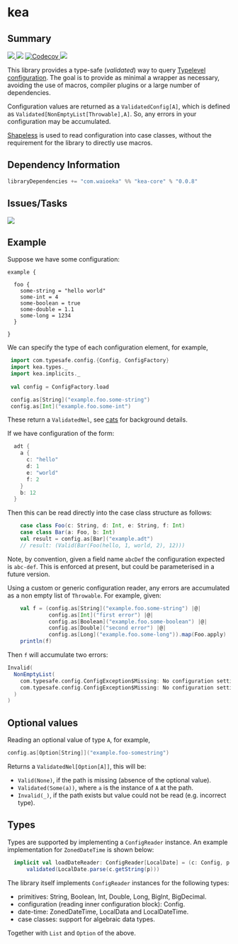 # kea 
## Summary
<p align="left">
<a href="https://travis-ci.org/lewismj/kea">
<img src="https://travis-ci.org/lewismj/kea.svg?branch=master"/>
</a>
<a class="badge-align" href="https://www.codacy.com/app/lewismj/kea?utm_source=github.com&amp;utm_medium=referral&amp;utm_content=lewismj/kea&amp;utm_campaign=Badge_Grade"><img src="https://api.codacy.com/project/badge/Grade/8c5bd884421f40cf8936511208262be9"/></a>
<a href="https://codecov.io/gh/lewismj/kea">
<img src="https://codecov.io/gh/lewismj/kea/branch/master/graph/badge.svg" alt="Codecov"/>
</a>
<a href="https://search.maven.org/#search%7Cga%7C1%7Ca%3A%22kea-core_2.12%22">
<img src="https://maven-badges.herokuapp.com/maven-central/com.waioeka/kea-core_2.12/badge.svg"/>
</a>
</p>

This library provides a type-safe (_validated_) way to query [Typelevel configuration](https://github.com/typesafehub/config).
The goal is to provide as minimal a wrapper as necessary, avoiding the use of macros, compiler plugins or a large number of
dependencies.

Configuration values are returned as a `ValidatedConfig[A]`, which is defined as `Validated[NonEmptyList[Throwable],A]`.
So, any errors in your configuration may be accumulated.

[Shapeless](https://github.com/milessabin/shapeless) is used to read configuration into case classes, without the requirement for the library to directly use macros.

## Dependency Information
```scala
libraryDependencies += "com.waioeka" %% "kea-core" % "0.0.8"
```

## Issues/Tasks 
<p align=left>
<a href="https://waffle.io/lewismj/kea">
<img src="https://badge.waffle.io/lewismj/kea.svg?columns=In%20Progress,Done&style=flat-square">
</a>
</p>

## Example
Suppose we have some configuration:
```
example {

  foo {
    some-string = "hello world"
    some-int = 4
    some-boolean = true
    some-double = 1.1
    some-long = 1234
  }
  
}
```
We can specify the type of each configuration element, for example,
```scala
 import com.typesafe.config.{Config, ConfigFactory}
 import kea.types._
 import kea.implicits._
 
 val config = ConfigFactory.load

 config.as[String]("example.foo.some-string")
 config.as[Int]("example.foo.some-int")
```
These return a `ValidatedNel`, see [cats](https://typelevel.org/cats/datatypes/validated.html) for background details.

If we have configuration of the form:
```scala
  adt {
    a {
      c: "hello"
      d: 1
      e: "world"
      f: 2
    }
    b: 12
  }
```
Then this can be read directly into the case class structure as follows:
```scala
    case class Foo(c: String, d: Int, e: String, f: Int)
    case class Bar(a: Foo, b: Int)
    val result = config.as[Bar]("example.adt")
    // result: (Valid(Bar(Foo(hello, 1, world, 2), 12)))
```

Note, by convention, given a field name `abcDef` the configuration expected is `abc-def`. This
is enforced at present, but could be parameterised in a future version.

Using a custom or generic configuration reader, any errors are accumulated as a non empty list of `Throwable`. 
For example, given:
```scala
    val f = (config.as[String]("example.foo.some-string") |@|
             config.as[Int]("first error") |@|
             config.as[Boolean]("example.foo.some-boolean") |@|
             config.as[Double]("second error") |@|
             config.as[Long]("example.foo.some-long")).map(Foo.apply)
    println(f)
```
Then `f` will accumulate two errors:
```scala
Invalid(
  NonEmptyList(
    com.typesafe.config.ConfigException$Missing: No configuration setting found for key '"first error"', 
    com.typesafe.config.ConfigException$Missing: No configuration setting found for key '"second error"'
  )
)
```
## Optional values
Reading an optional value of type `A`, for example,
```scala
config.as[Option[String]]("example.foo-somestring")
```
Returns a `ValidatedNel[Option[A]]`, this will be:
* `Valid(None)`, if the path is missing (absence of the optional value).
* `Validated(Some(a))`, where `a` is the instance of `A` at the path.
* `Invalid(_)`, if the path exists but value could not be read (e.g. incorrect type).

## Types

Types are supported by implementing a `ConfigReader` instance. An example implementation for `ZonedDateTime` is shown below:
```scala
  implicit val loadDateReader: ConfigReader[LocalDate] = (c: Config, p: String) =>
      validated(LocalDate.parse(c.getString(p)))
```
The library itself implements `ConfigReader` instances for the following types:

* primitives: String, Boolean, Int, Double, Long, BigInt, BigDecimal.
* configuration (reading inner configuration block): Config.
* date-time: ZonedDateTime, LocalData and LocalDateTime.
* case classes: support for algebraic data types.

Together with `List` and `Option` of the above.
